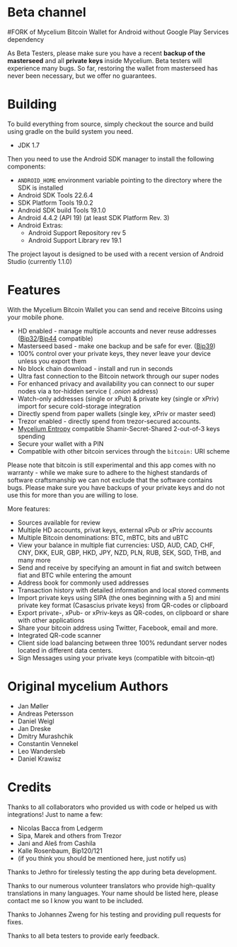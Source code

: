 Beta channel
============

#FORK of Mycelium Bitcoin Wallet for Android without Google Play Services dependency

As Beta Testers, please make sure you have a recent **backup of the masterseed** and all **private keys** inside Mycelium. Beta testers will experience many bugs. So far, restoring the wallet from masterseed has never been necessary, but we offer no guarantees.

Building
========

To build everything from source, simply checkout the source and build using gradle
on the build system you need.

 * JDK 1.7

Then you need to use the Android SDK manager to install the following components:

 * `ANDROID_HOME` environment variable pointing to the directory where the SDK is installed
 * Android SDK Tools 22.6.4
 * SDK Platform Tools 19.0.2
 * Android SDK build Tools 19.1.0
 * Android 4.4.2 (API 19) (at least SDK Platform Rev. 3)
 * Android Extras:
    * Android Support Repository rev 5
    * Android Support Library rev 19.1


The project layout is designed to be used with a recent version of Android Studio (currently 1.1.0)

Features
========

With the Mycelium Bitcoin Wallet you can send and receive Bitcoins using your mobile phone.

 - HD enabled - manage multiple accounts and never reuse addresses ([Bip32](https://github.com/bitcoin/bips/blob/master/bip-0032.mediawiki)/[Bip44](https://github.com/bitcoin/bips/blob/master/bip-0044.mediawiki) compatible)
 - Masterseed based - make one backup and be safe for ever. ([Bip39](https://github.com/bitcoin/bips/blob/master/bip-0039.mediawiki))
 - 100% control over your private keys, they never leave your device unless you export them
 - No block chain download - install and run in seconds
 - Ultra fast connection to the Bitcoin network through our super nodes
 - For enhanced privacy and availability you can connect to our super nodes via a tor-hidden service ( *.onion* address)
 - Watch-only addresses (single or xPub) & private key (single or xPriv) import for secure cold-storage integration
 - Directly spend from paper wallets (single key, xPriv or master seed)
 - Trezor enabled - directly spend from trezor-secured accounts.
 - [Mycelium Entropy](https://mycelium.com/entropy) compatible Shamir-Secret-Shared 2-out-of-3 keys spending
 - Secure your wallet with a PIN
 - Compatible with other bitcoin services through the `bitcoin:` URI scheme
 
Please note that bitcoin is still experimental and this app comes with no warranty - while we make sure to adhere to the highest standards of software craftsmanship we can not exclude that the software contains bugs. Please make sure you have backups of your private keys and do not use this for more than you are willing to lose.

More features:
 - Sources available for review
 - Multiple HD accounts, privat keys, external xPub or xPriv accounts
 - Multiple Bitcoin denominations: BTC, mBTC, bits and uBTC
 - View your balance in multiple fiat currencies: USD, AUD, CAD, CHF, CNY, DKK, EUR, GBP, HKD, JPY, NZD, PLN, RUB, SEK, SGD, THB, and many more
 - Send and receive by specifying an amount in fiat and switch between fiat and BTC while entering the amount
 - Address book for commonly used addresses
 - Transaction history with detailed information and local stored comments
 - Import private keys using SIPA (the ones beginning with a 5) and mini private key format (Casascius private keys) from QR-codes or clipboard
 - Export private-, xPub- or xPriv-keys as QR-codes, on clipboard or share with other applications
 - Share your bitcoin address using Twitter, Facebook, email and more.
 - Integrated QR-code scanner
 - Client side load balancing between three 100% redundant server nodes located in different data centers.
 - Sign Messages using your private keys (compatible with bitcoin-qt)

Original mycelium Authors
=======
 - Jan Møller
 - Andreas Petersson
 - Daniel Weigl
 - Jan Dreske
 - Dmitry Murashchik
 - Constantin Vennekel
 - Leo Wandersleb
 - Daniel Krawisz

Credits
=======
Thanks to all collaborators who provided us with code or helped us with integrations!
Just to name a few:

 - Nicolas Bacca from Ledgerm
 - Sipa, Marek and others from Trezor
 - Jani and Aleš from Cashila
 - Kalle Rosenbaum, Bip120/121
 - (if you think you should be mentioned here, just notify us)

Thanks to Jethro for tirelessly testing the app during beta development.

Thanks to our numerous volunteer translators who provide high-quality translations in many languages. Your name should be listed here, please contact me so I know you want to be included.

Thanks to Johannes Zweng for his testing and providing pull requests for fixes.

Thanks to all beta testers to provide early feedback.

